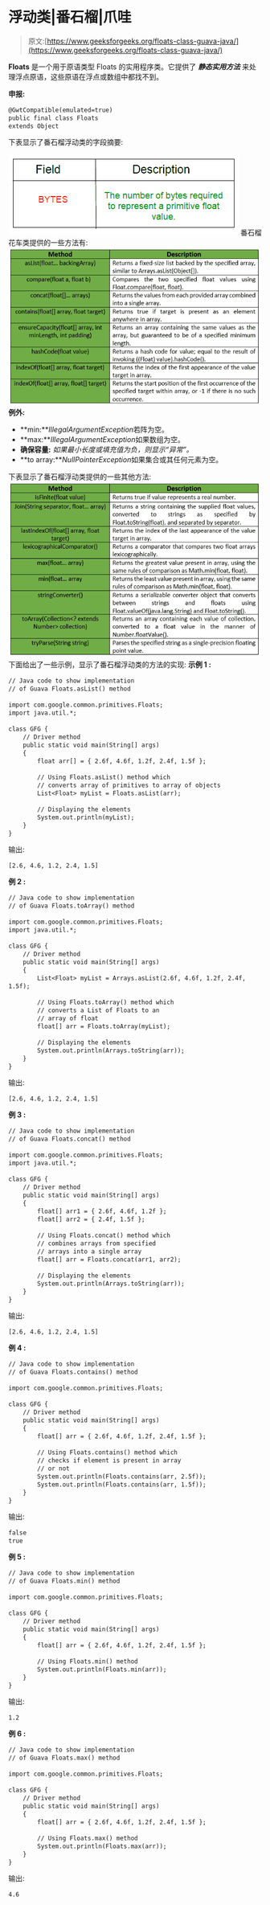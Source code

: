 # 浮动类|番石榴|爪哇

> 原文:[https://www.geeksforgeeks.org/floats-class-guava-java/](https://www.geeksforgeeks.org/floats-class-guava-java/)

**Floats** 是一个用于原语类型 Floats 的实用程序类。它提供了 ***静态实用方法*** 来处理浮点原语，这些原语在浮点或数组中都找不到。

**申报:**

```
@GwtCompatible(emulated=true)
public final class Floats
extends Object

```

下表显示了番石榴浮动类的字段摘要:

![](img/9d424d3f003a5cc5c21c5d7a1746dae4.png)
番石榴花车类提供的一些方法有:
![](img/fe14cd0af6de122f813e55bf971d088c.png)
**例外:**

*   **min:***IllegalArgumentException*若阵为空。
*   **max:***IllegalArgumentException*如果数组为空。
*   **确保容量:** *如果最小长度或填充值为负，则显示“异常”。*
*   **to array:***NullPointerException*如果集合或其任何元素为空。

下表显示了番石榴浮动类提供的一些其他方法:
![](img/79eee2df23d5cdc1eefbb2315033aafb.png)
下面给出了一些示例，显示了番石榴浮动类的方法的实现:
**示例 1 :**

```
// Java code to show implementation
// of Guava Floats.asList() method

import com.google.common.primitives.Floats;
import java.util.*;

class GFG {
    // Driver method
    public static void main(String[] args)
    {
        float arr[] = { 2.6f, 4.6f, 1.2f, 2.4f, 1.5f };

        // Using Floats.asList() method which
        // converts array of primitives to array of objects
        List<Float> myList = Floats.asList(arr);

        // Displaying the elements
        System.out.println(myList);
    }
}
```

输出:

```
[2.6, 4.6, 1.2, 2.4, 1.5]

```

**例 2 :**

```
// Java code to show implementation
// of Guava Floats.toArray() method

import com.google.common.primitives.Floats;
import java.util.*;

class GFG {
    // Driver method
    public static void main(String[] args)
    {
        List<Float> myList = Arrays.asList(2.6f, 4.6f, 1.2f, 2.4f, 1.5f);

        // Using Floats.toArray() method which
        // converts a List of Floats to an
        // array of float
        float[] arr = Floats.toArray(myList);

        // Displaying the elements
        System.out.println(Arrays.toString(arr));
    }
}
```

输出:

```
[2.6, 4.6, 1.2, 2.4, 1.5]

```

**例 3 :**

```
// Java code to show implementation
// of Guava Floats.concat() method

import com.google.common.primitives.Floats;
import java.util.*;

class GFG {
    // Driver method
    public static void main(String[] args)
    {
        float[] arr1 = { 2.6f, 4.6f, 1.2f };
        float[] arr2 = { 2.4f, 1.5f };

        // Using Floats.concat() method which
        // combines arrays from specified
        // arrays into a single array
        float[] arr = Floats.concat(arr1, arr2);

        // Displaying the elements
        System.out.println(Arrays.toString(arr));
    }
}
```

输出:

```
[2.6, 4.6, 1.2, 2.4, 1.5]

```

**例 4 :**

```
// Java code to show implementation
// of Guava Floats.contains() method

import com.google.common.primitives.Floats;

class GFG {
    // Driver method
    public static void main(String[] args)
    {
        float[] arr = { 2.6f, 4.6f, 1.2f, 2.4f, 1.5f };

        // Using Floats.contains() method which
        // checks if element is present in array
        // or not
        System.out.println(Floats.contains(arr, 2.5f));
        System.out.println(Floats.contains(arr, 1.5f));
    }
}
```

输出:

```
false
true

```

**例 5 :**

```
// Java code to show implementation
// of Guava Floats.min() method

import com.google.common.primitives.Floats;

class GFG {
    // Driver method
    public static void main(String[] args)
    {
        float[] arr = { 2.6f, 4.6f, 1.2f, 2.4f, 1.5f };

        // Using Floats.min() method
        System.out.println(Floats.min(arr));
    }
}
```

输出:

```
1.2

```

**例 6 :**

```
// Java code to show implementation
// of Guava Floats.max() method

import com.google.common.primitives.Floats;

class GFG {
    // Driver method
    public static void main(String[] args)
    {
        float[] arr = { 2.6f, 4.6f, 1.2f, 2.4f, 1.5f };

        // Using Floats.max() method
        System.out.println(Floats.max(arr));
    }
}
```

输出:

```
4.6

```